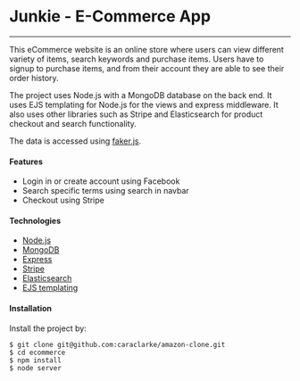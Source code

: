 # Junkie - E-Commerce App

---

This eCommerce website is an online store where users can view different variety of items, search keywords and purchase items. Users have to signup to purchase items, and from their account they are able to see their order history.

The project uses Node.js with a MongoDB database on the back end. It uses EJS templating for Node.js for the views and express middleware. It also uses other libraries such as Stripe and Elasticsearch for product checkout and search functionality.

The data is accessed using [faker.js](https://github.com/marak/Faker.js/).

#### Features

- Login in or create account using Facebook
- Search specific terms using search in navbar
- Checkout using Stripe

#### Technologies

- [Node.js](https://nodejs.org/en/)
- [MongoDB](https://www.mongodb.com/)
- [Express](http://expressjs.com/)
- [Stripe](https://stripe.com/)
- [Elasticsearch](https://www.elastic.co/)
- [EJS templating](http://www.embeddedjs.com/)

#### Installation

Install the project by:

```
$ git clone git@github.com:caraclarke/amazon-clone.git
$ cd ecommerce
$ npm install
$ node server

```
